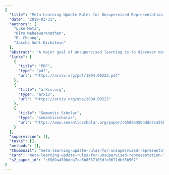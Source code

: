 ```yaml
---
{
  "title": "Meta-Learning Update Rules for Unsupervised Representation Learning",
  "date": "2018-03-31",
  "authors": [
    "Luke Metz",
    "Niru Maheswaranathan",
    "B. Cheung",
    "Jascha Sohl-Dickstein"
  ],
  "abstract": "A major goal of unsupervised learning is to discover data representations that are useful for subsequent tasks, without access to supervised labels during training. Typically, this involves minimizing a surrogate objective, such as the negative log likelihood of a generative model, with the hope that representations useful for subsequent tasks will arise as a side effect. In this work, we propose instead to directly target later desired tasks by meta-learning an unsupervised learning rule which leads to representations useful for those tasks. Specifically, we target semi-supervised classification performance, and we meta-learn an algorithm -- an unsupervised weight update rule -- that produces representations useful for this task. Additionally, we constrain our unsupervised update rule to a be a biologically-motivated, neuron-local function, which enables it to generalize to different neural network architectures, datasets, and data modalities. We show that the meta-learned update rule produces useful features and sometimes outperforms existing unsupervised learning techniques. We further show that the meta-learned unsupervised update rule generalizes to train networks with different widths, depths, and nonlinearities. It also generalizes to train on data with randomly permuted input dimensions and even generalizes from image datasets to a text task.",
  "links": [
    {
      "title": "PDF",
      "type": "pdf",
      "url": "https://arxiv.org/pdf/1804.00222.pdf"
    },
    {
      "title": "arXiv.org",
      "type": "arxiv",
      "url": "https://arxiv.org/abs/1804.00222"
    },
    {
      "title": "Semantic Scholar",
      "type": "semanticscholar",
      "url": "https://www.semanticscholar.org/paper/c6509a450bdda7ca5b8567103dfe9671dbf3b567"
    }
  ],
  "supervision": [],
  "tasks": [],
  "methods": [],
  "thumbnail": "meta-learning-update-rules-for-unsupervised-representation-learning-thumb.jpg",
  "card": "meta-learning-update-rules-for-unsupervised-representation-learning-card.jpg",
  "s2_paper_id": "c6509a450bdda7ca5b8567103dfe9671dbf3b567"
}
---
```



